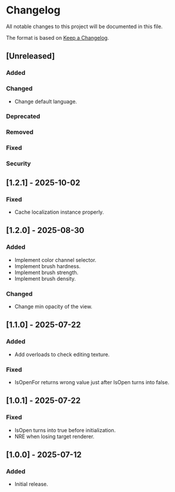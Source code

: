 # Changelog

All notable changes to this project will be documented in this file.

The format is based on [Keep a Changelog](https://keepachangelog.com/en/1.1.0/).

## [Unreleased]
### Added

### Changed
- Change default language.

### Deprecated

### Removed

### Fixed

### Security

## [1.2.1] - 2025-10-02
### Fixed
- Cache localization instance properly.

## [1.2.0] - 2025-08-30
### Added
- Implement color channel selector.
- Implement brush hardness.
- Implement brush strength.
- Implement brush density.

### Changed
- Change min opacity of the view.

## [1.1.0] - 2025-07-22
### Added
- Add overloads to check editing texture.

### Fixed
- IsOpenFor returns wrong value just after IsOpen turns into false.

## [1.0.1] - 2025-07-22
### Fixed
- IsOpen turns into true before initialization.
- NRE when losing target renderer.

## [1.0.0] - 2025-07-12
### Added
- Initial release.
